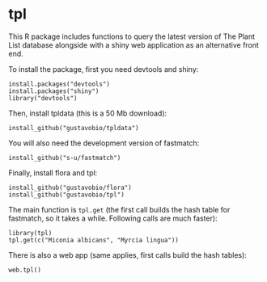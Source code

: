 tpl
===

This R package includes functions to query the latest version of The Plant List database alongside with a shiny web application as an alternative front end.

To install the package, first you need devtools and shiny:

```
install.packages("devtools")
install.packages("shiny")
library("devtools")
```

Then, install tpldata (this is a 50 Mb download):

```
install_github("gustavobio/tpldata")
```

You will also need the development version of fastmatch:

```
install_github("s-u/fastmatch")
```

Finally, install flora and tpl:

```
install_github("gustavobio/flora")
install_github("gustavobio/tpl")
```

The main function is `tpl.get` (the first call builds the hash table for fastmatch, so it takes a while. Following calls are much faster):

```
library(tpl)
tpl.get(c("Miconia albicans", "Myrcia lingua"))
```

There is also a web app (same applies, first calls build the hash tables):

```
web.tpl()
```
